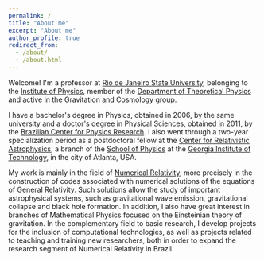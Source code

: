 ```yaml
---
permalink: /
title: "About me"
excerpt: "About me"
author_profile: true
redirect_from: 
  - /about/
  - /about.html
---
```


Welcome! I'm a professor at [Rio de Janeiro State University](https://www.uerj.br/), belonging to the [Institute of Physics](https://www.fis.uerj.br/), member of the [Department of Theoretical Physics](https://www.fis.uerj.br/index.php/departamento-de-fisica-teorica/) and active in the Gravitation and Cosmology group. 

I have a bachelor's degree in Physics, obtained in 2006, by the same university and a doctor's degree in Physical Sciences, obtained in 2011, by the [Brazilian Center for Physics Research](https://www.gov.br/cbpf/pt-br). I also went through a two-year specialization period as a postdoctoral fellow at the [Center for Relativistic Astrophysics](https://cra.gatech.edu/), a branch of the [School of Physics](https://physics.gatech.edu/) at the [Georgia Institute of Technology](https://www.gatech.edu/), in the city of Atlanta, USA. 

My work is mainly in the field of [Numerical Relativity](https://en.wikipedia.org/wiki/Numerical_relativity), more precisely in the construction of codes associated with numerical solutions of the equations of General Relativity. Such solutions allow the study of important astrophysical systems, such as gravitational wave emission, gravitational collapse and black hole formation. In addition, I also have great interest in branches of Mathematical Physics focused on the Einsteinian theory of gravitation. In the complementary field to basic research, I develop projects for the inclusion of computational technologies, as well as projects related to teaching and training new researchers, both in order to expand the research segment of Numerical Relativity in Brazil.
